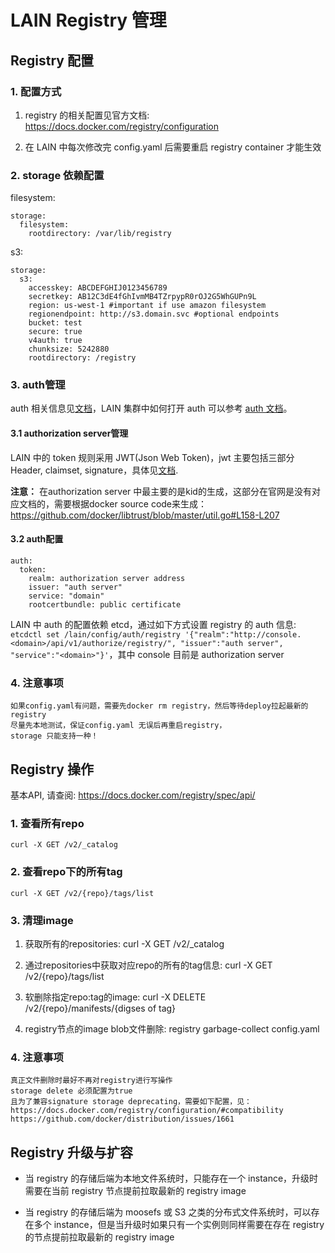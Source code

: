 # LAIN Registry 管理

## Registry 配置

### 1. 配置方式

1. registry 的相关配置见官方文档: https://docs.docker.com/registry/configuration

2. 在 LAIN 中每次修改完 config.yaml 后需要重启 registry container 才能生效


### 2. storage 依赖配置
filesystem:
```
storage:
  filesystem:
    rootdirectory: /var/lib/registry
```

s3:
```
storage:
  s3:
    accesskey: ABCDEFGHIJ0123456789
    secretkey: AB12C3dE4fGhIvmMB4TZrpypR0rOJ2G5WhGUPn9L
    region: us-west-1 #important if use amazon filesystem
    regionendpoint: http://s3.domain.svc #optional endpoints 
    bucket: test
    secure: true
    v4auth: true
    chunksize: 5242880
    rootdirectory: /registry
```

### 3. auth管理
auth 相关信息见[文档](https://docs.docker.com/registry/spec/auth/)，LAIN 集群中如何打开 auth 可以参考 [auth 文档](../auth.md)。

#### 3.1 authorization server管理
LAIN 中的 token 规则采用 JWT(Json Web Token)，jwt 主要包括三部分 Header, claimset, signature，具体见[文档](https://docs.docker.com/registry/spec/auth/jwt/).

**注意：** 在authorization server 中最主要的是kid的生成，这部分在官网是没有对应文档的，需要根据docker source code来生成：https://github.com/docker/libtrust/blob/master/util.go#L158-L207


#### 3.2 auth配置

```
auth:
  token:
    realm: authorization server address
    issuer: "auth server"
    service: "domain"
    rootcertbundle: public certificate
```

LAIN 中 auth 的配置依赖 etcd，通过如下方式设置 registry 的 auth 信息:
`etcdctl set /lain/config/auth/registry '{"realm":"http://console.<domain>/api/v1/authorize/registry/", "issuer":"auth server", "service":"<domain>"}'`，其中 console 目前是 authorization server

### 4. 注意事项
```
如果config.yaml有问题，需要先docker rm registry，然后等待deploy拉起最新的registry
尽量先本地测试，保证config.yaml 无误后再重启registry，
storage 只能支持一种！
```

## Registry 操作

基本API, 请查阅: https://docs.docker.com/registry/spec/api/

### 1. 查看所有repo

```
curl -X GET /v2/_catalog
```

### 2. 查看repo下的所有tag

```
curl -X GET /v2/{repo}/tags/list
```

### 3. 清理image

1. 获取所有的repositories: curl -X GET /v2/_catalog

2. 通过repositories中获取对应repo的所有的tag信息: curl -X GET /v2/{repo}/tags/list

3. 软删除指定repo:tag的image: curl -X DELETE /v2/{repo}/manifests/{digses of tag}

4. registry节点的image blob文件删除: registry garbage-collect config.yaml


### 4. 注意事项

```
真正文件删除时最好不再对registry进行写操作
storage delete 必须配置为true
且为了兼容signature storage deprecating，需要如下配置，见：
https://docs.docker.com/registry/configuration/#compatibility
https://github.com/docker/distribution/issues/1661
```


## Registry 升级与扩容

- 当 registry 的存储后端为本地文件系统时，只能存在一个 instance，升级时需要在当前 registry 节点提前拉取最新的 registry image

- 当 registry 的存储后端为 moosefs 或 S3 之类的分布式文件系统时，可以存在多个 instance，但是当升级时如果只有一个实例则同样需要在存在 registry 的节点提前拉取最新的 registry image